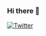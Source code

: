 ### Hi there 👋
<p align="left">
  <a href="https://youtu.be/dQw4w9WgXcQ" target="_blank">
    <img src="https://media.tenor.com/images/d6334bf7d028be3950dd601ef7e4d339/tenor.gif" alt="Twitter"/>
  </a>
</p>
<!--
**ridohendrawan/ridohendrawan** is a ✨ _special_ ✨ repository because its `README.md` (this file) appears on your GitHub profile.

Here are some ideas to get you started:

- 🔭 I’m currently working on ...
- 🌱 I’m currently learning ...
- 👯 I’m looking to collaborate on ...
- 🤔 I’m looking for help with ...
- 💬 Ask me about ...
- 📫 How to reach me: ...
- 😄 Pronouns: ...
- ⚡ Fun fact: ...
-->
